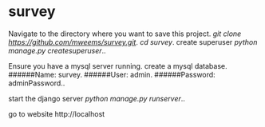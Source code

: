 # survey

Navigate to the directory where you want to save this project.
_git clone https://github.com/mweems/survey.git_.
_cd survey_.
create superuser _python manage.py createsuperuser_..

Ensure you have a mysql server running.
create a mysql database.
######Name: survey.
######User: admin.
######Password: adminPassword..

start the django server _python manage.py runserver_..

go to website http://localhost

